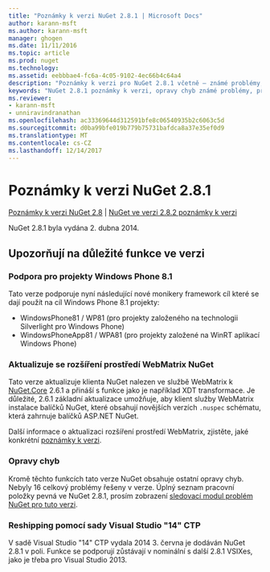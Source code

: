 ```yaml
---
title: "Poznámky k verzi NuGet 2.8.1 | Microsoft Docs"
author: karann-msft
ms.author: karann-msft
manager: ghogen
ms.date: 11/11/2016
ms.topic: article
ms.prod: nuget
ms.technology: 
ms.assetid: eebbbae4-fc6a-4c05-9102-4ec66b4c64a4
description: "Poznámky k verzi pro NuGet 2.8.1 včetně – známé problémy, opravy chyb, přidaných funkcí a chcete."
keywords: "NuGet 2.8.1 poznámky k verzi, opravy chyb známé problémy, přidat funkce, chcete"
ms.reviewer:
- karann-msft
- unniravindranathan
ms.openlocfilehash: ac33369644d312591bfe8c06540935b2c6063c5d
ms.sourcegitcommit: d0ba99bfe019b779b75731bafdca8a37e35ef0d9
ms.translationtype: MT
ms.contentlocale: cs-CZ
ms.lasthandoff: 12/14/2017
---
```

# <a name="nuget-281-release-notes"></a>Poznámky k verzi NuGet 2.8.1

[Poznámky k verzi NuGet 2.8](../release-notes/nuget-2.8.md) | [NuGet ve verzi 2.8.2 poznámky k verzi](../release-notes/nuget-2.8.2.md)

NuGet 2.8.1 byla vydána 2. dubna 2014.

## <a name="notable-features-in-the-release"></a>Upozorňují na důležité funkce ve verzi

### <a name="support-for-windows-phone-81-projects"></a>Podpora pro projekty Windows Phone 8.1
Tato verze podporuje nyní následující nové monikery framework cíl které se dají použít na cíl Windows Phone 8.1 projekty:

* WindowsPhone81 / WP81 (pro projekty založeného na technologii Silverlight pro Windows Phone)
* WindowsPhoneApp81 / WPA81 (pro projekty založené na WinRT aplikací Windows Phone)

### <a name="update-of-the-nuget-webmatrix-extension"></a>Aktualizuje se rozšíření prostředí WebMatrix NuGet
Tato verze aktualizuje klienta NuGet nalezen ve službě WebMatrix k [NuGet.Core](https://www.nuget.org/packages/Nuget.Core/2.6.1) 2.6.1 a přináší s funkce jako je například XDT transformace. Je důležité, 2.6.1 základní aktualizace umožňuje, aby klient služby WebMatrix instalace balíčků NuGet, které obsahují novějších verzích `.nuspec` schématu, která zahrnuje balíčků ASP.NET NuGet.

Další informace o aktualizaci rozšíření prostředí WebMatrix, zjistěte, jaké konkrétní [poznámky k verzi](../release-notes/nuget-2.6.1-for-WebMatrix.md).

### <a name="bug-fixes"></a>Opravy chyb
Kromě těchto funkcích tato verze NuGet obsahuje ostatní opravy chyb. Nebyly 16 celkový problémy řešeny v verze. Úplný seznam pracovní položky pevná ve NuGet 2.8.1, prosím zobrazení [sledovací modul problém NuGet pro tuto verzi](https://nuget.codeplex.com/workitem/list/advanced?keyword=&status=All&type=All&priority=All&release=NuGet%202.8.1&assignedTo=All&component=All&sortField=LastUpdatedDate&sortDirection=Descending&page=0&reasonClosed=All).

### <a name="reshipping-with-visual-studio-14-ctp"></a>Reshipping pomocí sady Visual Studio "14" CTP
V sadě Visual Studio "14" CTP vydala 2014 3. června je dodáván NuGet 2.8.1 v poli. Funkce se podporují zůstávají v nominální s další 2.8.1 VSIXes, jako je třeba pro Visual Studio 2013.
